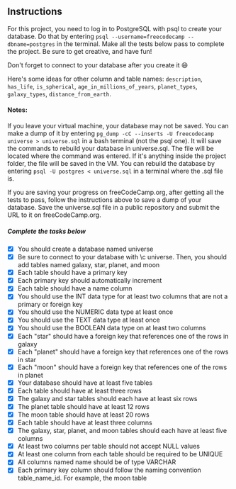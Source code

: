 ## Instructions
For this project, you need to log in to PostgreSQL with psql to create your database. Do that by entering `psql --username=freecodecamp --dbname=postgres` in the terminal. Make all the tests below pass to complete the project. Be sure to get creative, and have fun!  

Don't forget to connect to your database after you create it 😄  

Here's some ideas for other column and table names: `description`, `has_life`, `is_spherical`, `age_in_millions_of_years`, `planet_types`, `galaxy_types`, `distance_from_earth`.  

#### Notes:
If you leave your virtual machine, your database may not be saved. You can make a dump of it by entering `pg_dump -cC --inserts -U freecodecamp universe > universe.sql` in a bash terminal (not the psql one). It will save the commands to rebuild your database in universe.sql. The file will be located where the command was entered. If it's anything inside the project folder, the file will be saved in the VM. You can rebuild the database by entering `psql -U postgres < universe.sql` in a terminal where the .sql file is.  

If you are saving your progress on freeCodeCamp.org, after getting all the tests to pass, follow the instructions above to save a dump of your database. Save the universe.sql file in a public repository and submit the URL to it on freeCodeCamp.org.  

##### Complete the tasks below
- [x] You should create a database named universe
- [x] Be sure to connect to your database with \c universe. Then, you should add tables named galaxy, star, planet, and moon
- [x] Each table should have a primary key
- [x] Each primary key should automatically increment
- [x] Each table should have a name column
- [x] You should use the INT data type for at least two columns that are not a primary or foreign key
- [x] You should use the NUMERIC data type at least once
- [x] You should use the TEXT data type at least once
- [x] You should use the BOOLEAN data type on at least two columns
- [x] Each "star" should have a foreign key that references one of the rows in galaxy
- [x] Each "planet" should have a foreign key that references one of the rows in star
- [x] Each "moon" should have a foreign key that references one of the rows in planet
- [x] Your database should have at least five tables
- [x] Each table should have at least three rows
- [x] The galaxy and star tables should each have at least six rows
- [x] The planet table should have at least 12 rows
- [x] The moon table should have at least 20 rows
- [x] Each table should have at least three columns
- [x] The galaxy, star, planet, and moon tables should each have at least five columns
- [x] At least two columns per table should not accept NULL values
- [x] At least one column from each table should be required to be UNIQUE
- [x] All columns named name should be of type VARCHAR
- [x] Each primary key column should follow the naming convention table_name_id. For example, the moon table